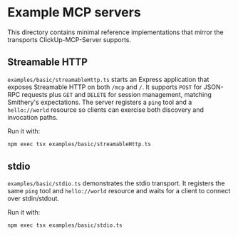 # Example MCP servers

This directory contains minimal reference implementations that mirror the transports ClickUp-MCP-Server supports.

## Streamable HTTP

`examples/basic/streamableHttp.ts` starts an Express application that exposes Streamable HTTP on both `/mcp` and `/`. It supports `POST` for JSON-RPC requests plus `GET` and `DELETE` for session management, matching Smithery's expectations. The server registers a `ping` tool and a `hello://world` resource so clients can exercise both discovery and invocation paths.

Run it with:

```sh
npm exec tsx examples/basic/streamableHttp.ts
```

## stdio

`examples/basic/stdio.ts` demonstrates the stdio transport. It registers the same `ping` tool and `hello://world` resource and waits for a client to connect over stdin/stdout.

Run it with:

```sh
npm exec tsx examples/basic/stdio.ts
```
